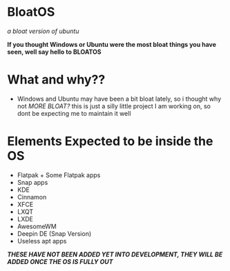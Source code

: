 # BloatOS
*a bloat version of ubuntu*


__If you thought Windows or Ubuntu were the most bloat things you have seen, well say hello to **BLOATOS**__
# What and why??
- Windows and Ubuntu may have been a bit bloat lately, so i thought why not *MORE BLOAT?* this is just a silly little project I am working on, so dont be expecting me to maintain it well
# Elements Expected to be inside the OS
- Flatpak + Some Flatpak apps
- Snap apps
- KDE
- Cinnamon
- XFCE
- LXQT
- LXDE
- AwesomeWM
- Deepin DE (Snap Version)
- Useless apt apps


__*THESE HAVE NOT BEEN ADDED YET INTO DEVELOPMENT, THEY WILL BE ADDED ONCE THE OS IS FULLY OUT*__
